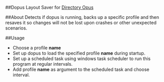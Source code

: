 ﻿##Dopus Layout Saver
for [Directory Opus](http://www.gpsoft.com.au/)

##About
Detects if dopus is running, backs up a specific profile and then resaves it so changes will not be lost upon crashes or other unexpected scenarios. 

##Usage
* Choose a profile **name**
* Set up dopus to load the specified profile **name** during startup.
* Set up a scheduled task using windows task scheduler to run this program at regular intervals.
* Add profile **name** as argument to the scheduled task and choose interval.
